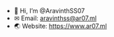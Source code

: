 - 👋 Hi, I’m @AravinthSS07
- ✉ Email: aravinthss@ar07.ml
- 🌏 Website: https://www.ar07.ml

<!---
AravinthSS07/AravinthSS07 is a ✨ special ✨ repository because its `README.md` (this file) appears on your GitHub profile.
You can click the Preview link to take a look at your changes.
--->
